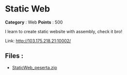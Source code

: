 # Static Web

**Category** : Web
**Points** : 500

I learn to create static website with assembly, check it bro!

Link: http://103.175.218.21:10002/

## Files : 
 - [StaticWeb_peserta.zip](./StaticWeb_peserta.zip)


